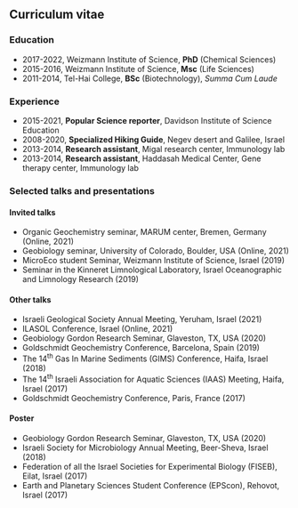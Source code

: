 ## Curriculum vitae

### Education
- 2017-2022, Weizmann Institute of Science, **PhD** (Chemical Sciences)
- 2015-2016, Weizmann Institute of Science, **Msc** (Life Sciences)
- 2011-2014, Tel-Hai College, **BSc** (Biotechnology), *Summa Cum Laude*

### Experience
- 2015-2021, **Popular Science reporter**, Davidson Institute of Science Education
- 2008-2020, **Specialized Hiking Guide**, Negev desert and Galilee, Israel
- 2013-2014, **Research assistant**, Migal research center, Immunology lab
- 2013-2014, **Research assistant**, Haddasah Medical Center, Gene therapy center, Immunology lab

### Selected talks and presentations

#### Invited talks
- Organic Geochemistry seminar, MARUM center, Bremen, Germany (Online, 2021) 
- Geobiology seminar, University of Colorado, Boulder, USA (Online, 2021)
- MicroEco student Seminar, Weizmann Institute of Science, Israel (2019)
- Seminar in the Kinneret Limnological Laboratory, Israel Oceanographic and Limnology Research (2019)

#### Other talks
- Israeli Geological Society Annual Meeting, Yeruham, Israel (2021)
- ILASOL Conference, Israel (Online, 2021)
- Geobiology Gordon Research Seminar, Glaveston, TX, USA (2020)
- Goldschmidt Geochemistry Conference, Barcelona, Spain (2019)
- The 14<sup>th</sup> Gas In Marine Sediments (GIMS) Conference, Haifa, Israel (2018)
- The 14<sup>th</sup> Israeli Association for Aquatic Sciences (IAAS) Meeting, Haifa, Israel (2017) 
- Goldschmidt Geochemistry Conference, Paris, France (2017)

#### Poster
- Geobiology Gordon Research Seminar, Glaveston, TX, USA (2020)
- Israeli Society for Microbiology Annual Meeting, Beer-Sheva, Israel (2018)
- Federation of all the Israel Societies for Experimental Biology (FISEB), Eilat, Israel (2017)
- Earth and Planetary Sciences Student Conference (EPScon), Rehovot, Israel (2017)

